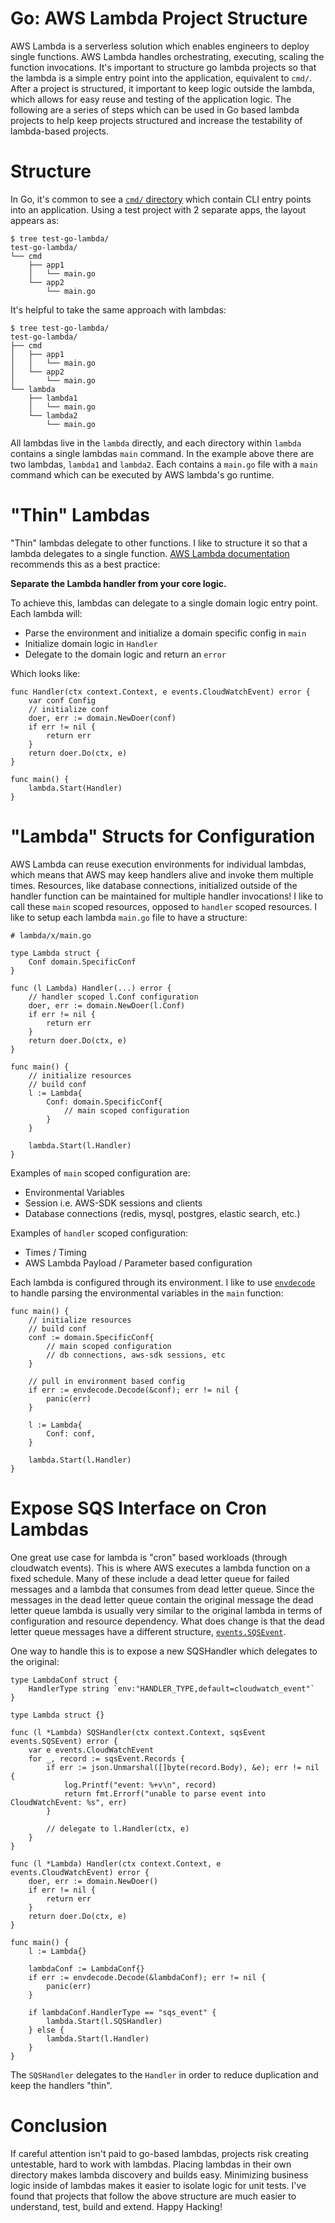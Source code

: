 # Go: AWS Lambda Project Structure

AWS Lambda is a serverless solution which enables engineers to deploy single functions. AWS Lambda handles orchestrating, executing, scaling the function invocations. It's important to structure go lambda projects so that the lambda is a simple entry point into the application, equivalent to `cmd/`. After a project is structured, it important to keep logic outside the lambda, which allows for easy reuse and testing of the application logic. The following are a series of steps which can be used in Go based lambda projects to help keep projects structured and increase the testability of lambda-based projects.


# Structure

In Go, it's common to see a [`cmd/` directory](https://github.com/golang-standards/project-layout#cmd) which contain CLI entry points into an application. Using a test project with 2 separate apps, the layout appears as:

```
$ tree test-go-lambda/
test-go-lambda/
└── cmd
    ├── app1
    │   └── main.go
    └── app2
        └── main.go
```

It's helpful to take the same approach with lambdas:

```
$ tree test-go-lambda/
test-go-lambda/
├── cmd
│   ├── app1
│   │   └── main.go
│   └── app2
│       └── main.go
└── lambda
    ├── lambda1
    │   └── main.go
    └── lambda2
        └── main.go
```

All lambdas live in the `lambda` directly, and each directory within `lambda` contains a single lambdas `main` command. In the example above there are two lambdas, `lambda1` and `lambda2`. Each contains a `main.go` file with a `main` command which can be executed by AWS lambda's go runtime.


# "Thin" Lambdas 

"Thin" lambdas delegate to other functions. I like to structure it so that a lambda delegates to a single function. [AWS Lambda documentation](https://docs.aws.amazon.com/lambda/latest/dg/best-practices.html#function-code) recommends this as a best practice:

**Separate the Lambda handler from your core logic.**

To achieve this, lambdas can delegate to a single domain logic entry point. Each lambda will:

- Parse the environment and initialize a domain specific config in `main`
- Initialize domain logic in `Handler`
- Delegate to the domain logic and return an `error`

Which looks like: 

```
func Handler(ctx context.Context, e events.CloudWatchEvent) error {
    var conf Config
    // initialize conf
    doer, err := domain.NewDoer(conf)
    if err != nil {
        return err
    }
    return doer.Do(ctx, e)
}

func main() {
    lambda.Start(Handler)
}
```


# "Lambda" Structs for Configuration 

AWS Lambda can reuse execution environments for individual lambdas, which means that AWS may keep handlers alive and invoke them multiple times. Resources, like database connections, initialized outside of the handler function can be maintained for multiple handler invocations! I like to call these `main` scoped resources, opposed to `handler` scoped resources. I like to setup each lambda `main.go` file to have a structure:

```
# lambda/x/main.go

type Lambda struct {
    Conf domain.SpecificConf
}

func (l Lambda) Handler(...) error {
    // handler scoped l.Conf configuration
    doer, err := domain.NewDoer(l.Conf)
    if err != nil {
        return err
    }
    return doer.Do(ctx, e)
}

func main() {
    // initialize resources
    // build conf
    l := Lambda{
        Conf: domain.SpecificConf{
            // main scoped configuration
        }
    }

    lambda.Start(l.Handler)
}
```

Examples of `main` scoped configuration are:

- Environmental Variables
- Session i.e. AWS-SDK sessions and clients
- Database connections (redis, mysql, postgres, elastic search, etc.)

Examples of `handler` scoped configuration:

- Times / Timing
- AWS Lambda Payload / Parameter based configuration

Each lambda is configured through its environment. I like to use [`envdecode`](https://github.com/joeshaw/envdecode) to handle parsing the environmental variables in the `main` function:

```
func main() {
    // initialize resources
    // build conf
    conf := domain.SpecificConf{
        // main scoped configuration
        // db connections, aws-sdk sessions, etc
    }

    // pull in environment based config
    if err := envdecode.Decode(&conf); err != nil {
		panic(err)
	}

    l := Lambda{
        Conf: conf,
    }

    lambda.Start(l.Handler)
}
```


# Expose SQS Interface on Cron Lambdas

One great use case for lambda is "cron" based workloads (through cloudwatch events). This is where AWS executes a lambda function on a fixed schedule. Many of these include a dead letter queue for failed messages and a lambda that consumes from dead letter queue. Since the messages in the dead letter queue contain the original message the dead letter queue lambda is usually very similar to the original lambda in terms of configuration and resource dependency. What does change is that the dead letter queue messages have a different structure, [`events.SQSEvent`](https://github.com/aws/aws-lambda-go/blob/3574a030467ca312f135e64a4a1bf293a216febd/events/sqs.go#L5).

One way to handle this is to expose a new SQSHandler which delegates to the original:

```
type LambdaConf struct {
	HandlerType string `env:"HANDLER_TYPE,default=cloudwatch_event"`
}

type Lambda struct {}

func (l *Lambda) SQSHandler(ctx context.Context, sqsEvent events.SQSEvent) error {
    var e events.CloudWatchEvent
    for _, record := sqsEvent.Records {
        if err := json.Unmarshal([]byte(record.Body), &e); err != nil {
            log.Printf("event: %+v\n", record)
            return fmt.Errorf("unable to parse event into CloudWatchEvent: %s", err)
        }

        // delegate to l.Handler(ctx, e)
    }
}

func (l *Lambda) Handler(ctx context.Context, e events.CloudWatchEvent) error {
    doer, err := domain.NewDoer()
    if err != nil {
        return err
    }
    return doer.Do(ctx, e)
}

func main() {
    l := Lambda{}

    lambdaConf := LambdaConf{}
    if err := envdecode.Decode(&lambdaConf); err != nil {
		panic(err)
	}

    if lambdaConf.HandlerType == "sqs_event" {
		lambda.Start(l.SQSHandler)
	} else {
		lambda.Start(l.Handler)
	}
}
```

The `SQSHandler` delegates to the `Handler` in order to reduce duplication and keep the handlers "thin".


# Conclusion

If careful attention isn't paid to go-based lambdas, projects risk creating untestable, hard to work with lambdas. Placing lambdas in their own directory makes lambda discovery and builds easy. Minimizing business logic inside of lambdas makes it easier to isolate logic for unit tests. I've found that projects that follow the above structure are much easier to understand, test, build and extend. Happy Hacking!
